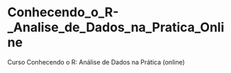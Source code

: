 # Conhecendo_o_R-_Analise_de_Dados_na_Pratica_Online
Curso Conhecendo o R: Análise de Dados na Prática (online)
